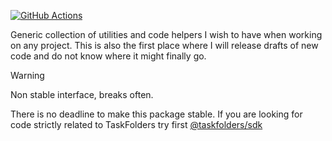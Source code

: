 [![GitHub Actions](https://github.com/taskfolders/taskfolders/actions/workflows/utils--build.yml/badge.svg)](https://github.com/taskfolders/taskfolders/actions/workflows/utils--build.yml)

Generic collection of utilities and code helpers I wish to have when working on any project. This is also the first place where I will release drafts of new code and do not know where it might finally go.

> [!WARNING]
> Non stable interface, breaks often.

There is no deadline to make this package stable. If you are looking for code strictly related to TaskFolders try first [@taskfolders/sdk](https://github.com/taskfolders/taskfolders/tree/main/packages/sdk)
